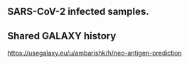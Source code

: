 ## SARS-CoV-2 infected samples.
## Shared GALAXY history
https://usegalaxy.eu/u/ambarishk/h/neo-antigen-prediction

